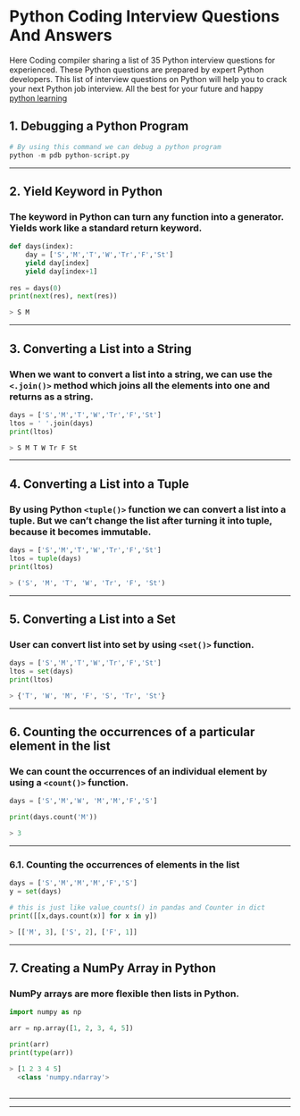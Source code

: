 # Python Coding Interview Questions And Answers

Here Coding compiler sharing a list of 35 Python interview questions for experienced. These Python questions are prepared by expert Python developers. This list of interview questions on Python will help you to crack your next Python job interview. All the best for your future and happy [python learning](https://codingcompiler.com/python-coding-interview-questions-answers/)


## 1. Debugging a Python Program

```python
# By using this command we can debug a python program
python -m pdb python-script.py
```

---

## 2. Yield Keyword in Python
### The keyword in Python can turn any function into a generator. Yields work like a standard return keyword.

```python
def days(index):
    day = ['S','M','T','W','Tr','F','St']            
    yield day[index]    
    yield day[index+1]  
  
res = days(0)
print(next(res), next(res))

> S M
```
----

## 3. Converting a List into a String
### When we want to convert a list into a string, we can use the `<.join()>` method which joins all the elements into one and returns as a string.

```python
days = ['S','M','T','W','Tr','F','St'] 
ltos = ' '.join(days)
print(ltos)

> S M T W Tr F St
```
---

## 4. Converting a List into a Tuple
### By using Python `<tuple()>` function we can convert a list into a tuple. But we can’t change the list after turning it into tuple, because it becomes immutable.

```python
days = ['S','M','T','W','Tr','F','St'] 
ltos = tuple(days)
print(ltos)

> ('S', 'M', 'T', 'W', 'Tr', 'F', 'St')
```
---


## 5. Converting a List into a Set
### User can convert list into set by using `<set()>` function.

```python
days = ['S','M','T','W','Tr','F','St'] 
ltos = set(days)
print(ltos)

> {'T', 'W', 'M', 'F', 'S', 'Tr', 'St'}
```
---

## 6. Counting the occurrences of a particular element in the list
### We can count the occurrences of an individual element by using a `<count()>` function.

```python
days = ['S','M','W', 'M','M','F','S']

print(days.count('M'))

> 3
```
---

### 6.1. Counting the occurrences of elements in the list

```python
days = ['S','M','M','M','F','S']
y = set(days)

# this is just like value_counts() in pandas and Counter in dict
print([[x,days.count(x)] for x in y])

> [['M', 3], ['S', 2], ['F', 1]]
```

---

## 7. Creating a NumPy Array in Python
### NumPy arrays are more flexible then lists in Python.

```python
import numpy as np

arr = np.array([1, 2, 3, 4, 5])

print(arr)
print(type(arr))

> [1 2 3 4 5]
  <class 'numpy.ndarray'>
  
  ```
  ---



---


